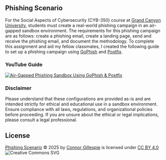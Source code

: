## Phishing Scenario  
For the Social Aspects of Cybersecurity (CYB-350) course at [Grand Canyon University](https://gcu.edu), students must create a real-world phishing campaign in an air-gapped sandbox environment. The requirements for this phishing campaign are as follows: create a phishing email, create a landing page, send and receive the phishing email, and document the methodology. To complete this assignment and aid my fellow classmates, I created the following guide to set up a phishing campaign using [GoPhish](https://getgophish.com/) and [Postfix](https://www.postfix.org/).

### YouTube Guide
[![Air-Gapped Phishing Sandbox Using GoPhish & Postfix](https://img.youtube.com/vi/iIP8CSu0JOw/0.jpg)](https://www.youtube.com/watch?v=iIP8CSu0JOw)

### Disclaimer  
Please understand that these configurations are provided as-is and are intended strictly for ethical and educational use in a sandbox environment. Ensure compliance with all laws, regulations, and organizational policies before proceeding. If you are unsure about the ethical or legal implications, please consult a legal professional.  

## License
[Phishing Scenario](https://github.com/connorgillespie/Phishing-Scenario) © 2025 by [Connor Gillespie](https://github.com/connorgillespie) is licensed under [CC BY 4.0](https://creativecommons.org/licenses/by/4.0/?ref=chooser-v1)  
![Creative Commons SVG](http://i.creativecommons.org/l/by/4.0/88x31.png)
